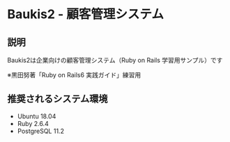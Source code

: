 # Baukis2 - 顧客管理システム

## 説明

Baukis2は企業向けの顧客管理システム（Ruby on Rails 学習用サンプル）です

※黒田努著「Ruby on Rails6 実践ガイド」練習用

## 推奨されるシステム環境

* Ubuntu 18.04
* Ruby 2.6.4
* PostgreSQL 11.2
